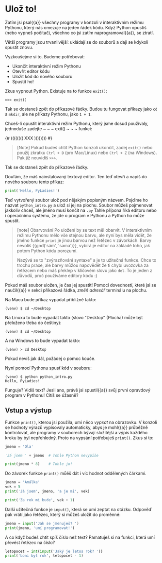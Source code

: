# Ulož to!

Zatím jsi psal{{a}} všechny programy v konzoli v interaktivním režimu Pythonu,
který nás omezuje na jeden řádek kódu.
Když Python opustíš (nebo vypneš počítač),
všechno co jsi zatím naprogramoval{{a}}, se ztratí.

Větší programy jsou trvanlivější: ukládají se do souborů a dají se kdykoli
spustit znovu.

Vyzkoušejme si to. Budeme potřebovat:

*   Ukončit interaktivní režim Pythonu
*   Otevřít editor kódu
*   Uložit kód do nového souboru
*   Spustit ho!

Zkus vypnout Python. Existuje na to funkce `exit()`:

``` pycon
>>> exit()
```

Tak se dostaneš zpět do příkazové řádky.
Budou tu fungovat příkazy jako `cd` a `mkdir`,
ale ne příkazy Pythonu, jako `1 + 1`.

Chceš-li opustit interaktivní režim Pythonu, který jsme dosud používaly, jednoduše zadejte ~ ~ ~ exit() ~ ~ ~ funkci:


{# (((((((( XXX )))))))) #}
> [Note]
> Pokud budeš chtít Python konzoli ukončit, zadej `exit()` nebo použíj
> zkratku `Ctrl + D` (pro Mac/Linux) nebo `Ctrl + Z` (na Windows).
> Pak již neuvidíš `>>>`.


Tak se dostaneš zpět do příkazové řádky.

Doufám, že máš nainstalovaný textový editor.
Ten teď otevři a napiš do nového souboru tento příkaz:

```python
print('Hello, PyLadies!')
```

Teď vytvořený soubor ulož pod nějakým popisným názvem.
Pojďme ho nazvat `python_intro.py` a ulož si jej na plochu.
Soubor můžeš pojmenovat jakkoliv chceš, ale jméno musí končit na `.py`
Tahle přípona říká editoru nebo i operačnímu systému,
že jde o program v Pythonu a Python ho může spustit.

> [note] Obarvování
> Po uložení by se text měl obarvit.
> V interaktivním režimu Pythonu mělo vše stejnou barvu,
> ale nyní bys měla vidět, že jméno funkce `print` je jinou barvou než
> řetězec v závorkách.
> Barvy nevolíš {{gnd('sám', 'sama')}}, vybírá je editor na základě toho,
> jak potom Python kódu porozumí.
>
> Nazývá se to "zvýrazňování syntaxe" a je to užitečná funkce.
> Chce to trochu praxe, ale barvy můžou napovědět
> že ti chybí uvozovka za řetězcem
> nebo máš překlep v klíčovém slovu jako `del`.
> To je jeden z důvodů, proč používáme editory kódu :)

Pokud máš soubor uložen, je čas jej spustit!
Pomocí dovedností, které jsi se naučil{{a}} v sekci příkazová řádka,
*změň adresář* terminálu na plochu.

Na Macu bude příkaz vypadat přibližně takto:

``` console
(venv) $ cd ~/Desktop
```

Na Linuxu to bude vypadat takto (slovo "Desktop" (Plocha) může být
přeloženo třeba do češtiny):

``` console
(venv) $ cd ~/Desktop
```

A na Windows to bude vypadat takto:

``` doscon
(venv) > cd Desktop
```

Pokud nevíš jak dál, požádej o pomoc kouče.

Nyní pomocí Pythonu spusť kód v souboru:

``` console
(venv) $ python python_intro.py
Hello, PyLadies!
```

Funguje? Vidíš text?
Jesli ano, právě jsi spustil{{a}} svůj první opravdový program v Pythonu!
Cítíš se úžasně?

## Vstup a výstup

Funkce `print()`, kterou jsi použila, umí něco *vypsat* na obrazovku.
V konzoli se hodnoty výrazů vypisovaly automaticky, abys je mohl{{a}}
průběžně kontrolovat, ale programy v souborech bývají složitější a výpis
každého kroku by byl nepřehledný.
Proto na vypsání potřebuješ `print()`.
Zkus si to:

``` python
jmeno = 'Ola'

'Já jsem ' + jmeno  # Tohle Python nevypíše

print(jmeno * 8)    # Tohle jo!
```

Do závorek funkce `print()` můěš dát i víc hodnot oddělených čárkami.

``` python
jmeno = 'Amálka'
vek = 5
print('Já jsem', jmeno, 'a je mi', vek)

print('Za rok mi bude', vek + 1)
```

Další užitečná funkce je `input()`, která se umí zeptat na otázku.
Odpověď pak vrátí jako řetězec, který si můžeš uložit do proměnné:

``` python
jmeno = input('Jak se jmenuješ? ')
print(jmeno, 'umí programovat!')
```

A co když budeš chtít spíš číslo než text?
Pamatuješ si na funkci, která umí převést řetězec na číslo?

``` python
letopocet = int(input('Jaký je letos rok? '))
print('Loni byl rok', letopocet - 1)
```
